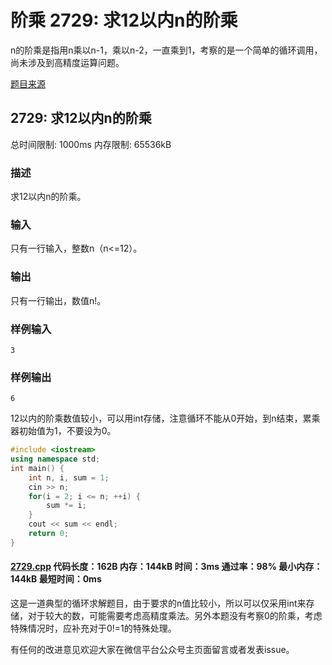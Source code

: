 # 阶乘 2729: 求12以内n的阶乘

n的阶乘是指用n乘以n-1，乘以n-2，一直乘到1，考察的是一个简单的循环调用，尚未涉及到高精度运算问题。

[题目来源](http://bailian.openjudge.cn/practice/2729/)

## 2729: 求12以内n的阶乘

总时间限制: 1000ms    内存限制: 65536kB

### 描述

求12以内n的阶乘。

### 输入

只有一行输入，整数n（n<=12）。

### 输出

只有一行输出，数值n!。

### 样例输入
```
3
```
### 样例输出
```
6
```
12以内的阶乘数值较小，可以用int存储，注意循环不能从0开始，到n结束，累乘器初始值为1，不要设为0。
```cpp
#include <iostream>
using namespace std;
int main() {
	int n, i, sum = 1;
	cin >> n;
	for(i = 2; i <= n; ++i) {
		sum *= i;
	}
	cout << sum << endl;
	return 0;
}
```
#### [2729.cpp](/Code/2700-2799/2729.cpp) 代码长度：162B 内存：144kB 时间：3ms 通过率：98% 最小内存：144kB  最短时间：0ms

这是一道典型的循环求解题目，由于要求的n值比较小，所以可以仅采用int来存储，对于较大的数，可能需要考虑高精度乘法。另外本题没有考察0的阶乘，考虑特殊情况时，应补充对于0!=1的特殊处理。

有任何的改进意见欢迎大家在微信平台公众号主页面留言或者发表issue。


